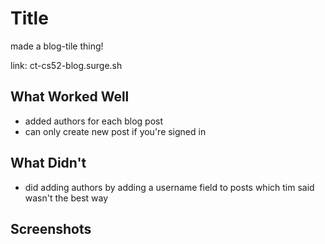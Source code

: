 # Title

made a blog-tile thing!

link: ct-cs52-blog.surge.sh   

## What Worked Well
- added authors for each blog post
- can only create new post if you're signed in

## What Didn't
- did adding authors by adding a username field to posts which tim said wasn't the best way

## Screenshots
